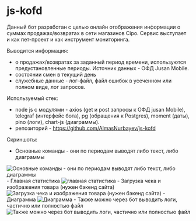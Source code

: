 # js-kofd
Данный бот разработан с целью онлайн отображения информации о суммах продажах/возвратах в сети магазинов Cipo.
Сервис выступает и как пет-проект и как инструмент мониторинга.

Выводится информация:
 - о продажах/возвратах за заданный период времени, используются предустановленные периоды. Источник данных - ОФД Jusan Mobile.  
 - состоянии смен в текущий день
 - служебные данные - лог-файл, файл ошибок в усеченном или полном виде, лог запросов.
            
Используемый стек:
 - node js с модулями - axios (get и post запросы к ОФД jusan Mobile), telegraf (интерфейс бота), pg (обращения к Postgres), moment (даты), pino (логи), chart-js (диаграммы).
 - репозиторий - https://github.com/AlmasNurbayev/js-kofd

Скриншоты:
- Основные команды - они по периодам выводят либо текст, либо диаграммы
<image src="/public_images/bot_commands.png" alt="Основные команды - они по периодам выводят либо текст, либо диаграммы">
- Главная статистика
<image src="/public_images/bot_stat.png" alt="главная статистика">
- Загрузка чека и изображения товара (нужен бэкенд сайта)
<image src="/public_images/bot_check.png" alt="Загрузка чека и изображения товара (нужен бэкенд сайта)">
- Диаграмма
<image src="/public_images/bot_chart.png" alt="Диаграмма">
- Также можно через бот выводить логи, частично или полностью файл
<image src="/public_images/bot_admin_command.png" alt="Также можно через бот выводить логи, частично или полностью файл">


